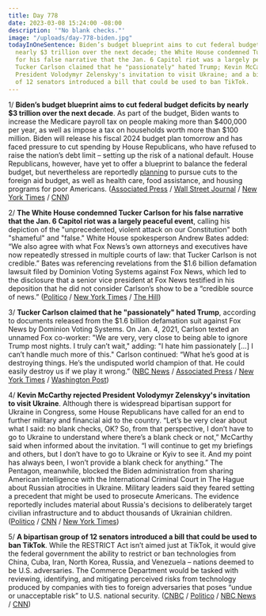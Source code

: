 ```yaml
---
title: Day 778
date: 2023-03-08 15:24:00 -08:00
description: '"No blank checks."'
image: "/uploads/day-778-biden.jpg"
todayInOneSentence: Biden’s budget blueprint aims to cut federal budget deficits by
  nearly $3 trillion over the next decade; the White House condemned Tucker Carlson
  for his false narrative that the Jan. 6 Capitol riot was a largely peaceful event;
  Tucker Carlson claimed that he "passionately" hated Trump; Kevin McCarthy rejected
  President Volodymyr Zelenskyy's invitation to visit Ukraine; and a bipartisan group
  of 12 senators introduced a bill that could be used to ban TikTok.
---
```


1/ **Biden’s budget blueprint aims to cut federal budget deficits by nearly $3 trillion over the next decade**. As part of the budget, Biden wants to increase the Medicare payroll tax on people making more than $400,000 per year, as well as impose a tax on households worth more than $100 million. Biden will release his fiscal 2024 budget plan tomorrow and has faced pressure to cut spending by House Republicans, who have refused to raise the nation’s debt limit – setting up the risk of a national default. House Republicans, however, have yet to offer a blueprint to balance the federal budget, but nevertheless are reportedly [planning](https://www.nytimes.com/2023/03/08/us/politics/house-republicans-deficit-budget-biden.html) to pursue cuts to the foreign aid budget, as well as health care, food assistance, and housing programs for poor Americans. ([Associated Press](https://apnews.com/article/biden-budget-deficit-trillion-republicans-economy-810ff80dcd8812f2138eef571f2444f3) / [Wall Street Journal](https://www.wsj.com/articles/biden-budget-to-propose-saving-hundreds-of-billions-by-cutting-drug-prices-fraud-5fa0f927?mod=hp_lead_pos1) / [New York Times](https://www.nytimes.com/2023/03/08/us/biden-deficit-reduction.html) / [CNN](https://www.cnn.com/2023/03/08/politics/joe-biden-budget/))

2/ **The White House condemned Tucker Carlson for his false narrative that the Jan. 6 Capitol riot was a largely peaceful event**, calling his depiction of the "unprecedented, violent attack on our Constitution" both "shameful" and "false." White House spokesperson Andrew Bates added: “We also agree with what Fox News’s own attorneys and executives have now repeatedly stressed in multiple courts of law: that Tucker Carlson is not credible.” Bates was referencing revelations from the $1.6 billion defamation lawsuit filed by Dominion Voting Systems against Fox News, which led to the disclosure that a senior vice president at Fox News testified in his deposition that he did not consider Carlson’s show to be a “credible source of news.” ([Politico](https://www.politico.com/news/2023/03/08/white-house-tucker-carlson-jan-6-coverage-00086077) / [New York Times](https://www.nytimes.com/2023/03/08/business/media/white-house-tucker-carlson-fox.html) / [The Hill](https://thehill.com/homenews/administration/3890117-white-house-blasts-tucker-carlson-as-not-credible-after-airing-jan-6-footage/))

3/ **Tucker Carlson claimed that he "passionately" hated Trump**, according to documents released from the $1.6 billion defamation suit against Fox News by Dominion Voting Systems. On Jan. 4, 2021, Carlson texted an unnamed Fox co-worker: "We are very, very close to being able to ignore Trump most nights. I truly can’t wait," adding: "I hate him passionately \[...\] I can’t handle much more of this." Carlson continued: “What he’s good at is destroying things. He’s the undisputed world champion of that. He could easily destroy us if we play it wrong.” ([NBC News](https://www.nbcnews.com/politics/donald-trump/private-fox-news-text-messages-emails-released-dominion-suit-rcna72693) / [Associated Press](https://apnews.com/article/tucker-carlson-fox-news-murdoch-capitol-attack-96c305cf4046aaf373130876940fd06e) / [New York Times](https://www.nytimes.com/2023/03/08/business/media/tucker-carlson-trump.html) / [Washington Post](https://www.washingtonpost.com/media/2023/03/07/fox-news-dominion-tucker-carlson-texts/))

4/ **Kevin McCarthy rejected President Volodymyr Zelenskyy's invitation to visit Ukraine**. Although there is widespread bipartisan support for Ukraine in Congress, some House Republicans have called for an end to further military and financial aid to the country. “Let’s be very clear about what I said: no blank checks, OK? So, from that perspective, I don’t have to go to Ukraine to understand where there’s a blank check or not,” McCarthy said when informed about the invitation. “I will continue to get my briefings and others, but I don’t have to go to Ukraine or Kyiv to see it. And my point has always been, I won’t provide a blank check for anything.” The Pentagon, meanwhile, blocked the Biden administration from sharing American intelligence with the International Criminal Court in The Hague about Russian atrocities in Ukraine. Military leaders said they feared setting a precedent that might be used to prosecute Americans. The evidence reportedly includes material about Russia's decisions to deliberately target civilian infrastructure and to abduct thousands of Ukrainian children. ([Politico](https://www.politico.com/news/2023/03/08/mccarthy-zelenskyy-ukraine-00086053) / [CNN](https://www.cnn.com/2023/03/08/politics/zelensky-mccarthy-ukraine/) / [New York Times](https://www.nytimes.com/2023/03/08/us/politics/pentagon-war-crimes-hague.html))

5/ **A bipartisan group of 12 senators introduced a bill that could be used to ban TikTok**. While the RESTRICT Act isn’t aimed just at TikTok, it would give the federal government the ability to restrict or ban technologies from China, Cuba, Iran, North Korea, Russia, and Venezuela – nations deemed to be U.S. adversaries. The Commerce Department would be tasked with reviewing, identifying, and mitigating perceived risks from technology produced by companies with ties to foreign adversaries that poses “undue or unacceptable risk” to U.S. national security. ([CNBC](https://www.cnbc.com/2023/03/07/white-house-endorses-senate-tiktok-bill-urges-congress-to-pass-soon.html) / [Politico](https://www.politico.com/news/2023/03/07/senate-white-house-tiktok-ban-00085998) / [NBC News](https://www.nbcnews.com/tech/tech-news/restrict-act-bill-tiktok-rcna73682) / [CNN](https://www.cnn.com/2023/03/07/tech/senators-bill-tiktok-ban/index.html))